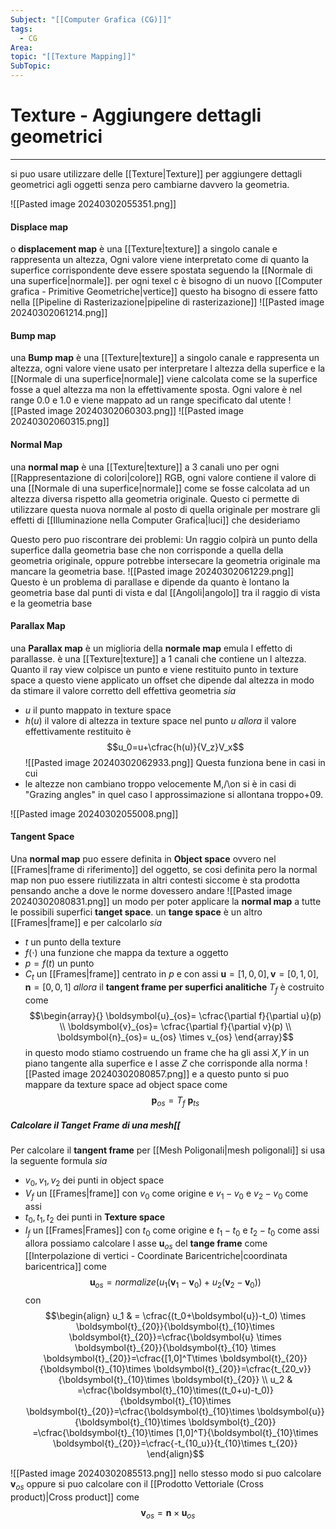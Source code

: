 ```yaml
---
Subject: "[[Computer Grafica (CG)]]"
tags:
  - CG
Area: 
topic: "[[Texture Mapping]]"
SubTopic:
---
```


# Texture - Aggiungere dettagli geometrici
---
si puo usare utilizzare delle [[Texture|Texture]] per aggiungere dettagli geometrici agli oggetti senza pero cambiarne davvero la geometria.


![[Pasted image 20240302055351.png]]

#### Displace map
o __displacement map__ è una [[Texture|texture]] a singolo canale e rappresenta un  altezza, Ogni valore viene interpretato come di quanto la superfice corrispondente deve essere spostata seguendo la [[Normale di una superfice|normale]]. per ogni texel c è bisogno di un nuovo [[Computer grafica - Primitive Geometriche|vertice]] 
questo ha bisogno di essere fatto nella [[Pipeline di Rasterizazione|pipeline di rasterizazione]]
![[Pasted image 20240302061214.png]]
#### Bump map
una __Bump map__ è una [[Texture|texture]] a singolo canale e rappresenta un altezza, ogni valore viene usato per interpretare l altezza della superfice e la [[Normale di una superfice|normale]] viene calcolata come se la superfice fosse a quel altezza ma non la effettivamente sposta.
Ogni valore è nel range 0.0 e 1.0 e viene mappato ad un range specificato dal utente
![[Pasted image 20240302060303.png]]
![[Pasted image 20240302060315.png]]

#### Normal Map
una __normal map__ è una [[Texture|texture]] a 3 canali uno per ogni [[Rappresentazione di colori|colore]] RGB, ogni valore contiene il valore di una [[Normale di una superfice|normale]] come se fosse calcolata ad un altezza diversa rispetto alla geometria originale. 
Questo ci permette di utilizzare questa nuova normale al posto di quella originale per mostrare gli effetti di [[Illuminazione nella Computer Grafica|luci]] che desideriamo

Questo pero puo riscontrare dei problemi: Un raggio colpirà un punto della superfice dalla geometria base che non corrisponde a quella della geometria originale, oppure potrebbe intersecare la geometria originale ma mancare la geometria base. 
![[Pasted image 20240302061229.png]]
Questo è un problema di parallase e dipende da quanto è lontano la geometria base dal punti di vista e dal [[Angoli|angolo]] tra il raggio di vista e la geometria base  

#### Parallax Map
una __Parallax map__ è un miglioria della __normale map__ emula l effetto di parallasse. è una [[Texture|texture]] a 1 canali che contiene un  l altezza. Quanto il ray view colpisce un punto e viene restituito punto in texture space a questo viene applicato un offset che dipende dal altezza in modo da stimare il valore corretto dell effettiva geometria
_sia_
- $u$ il punto mappato in texture space
- $h(u)$ il valore di altezza in texture space nel punto $u$
_allora_ il valore effettivamente restituito è $$u_0=u+\cfrac{h(u)}{V_z}V_x$$
![[Pasted image 20240302062933.png]]
Questa funziona bene in casi in cui
- le altezze non cambiano troppo velocemente  M,/\on si è in casi di "Grazing angles" in quel caso l approssimazione si allontana troppo+09.

![[Pasted image 20240302055008.png]]


#### Tangent Space
Una __normal map__ puo essere definita in __Object space__ ovvero nel [[Frames|frame di riferimento]] del oggetto, se cosi definita pero la normal map non puo essere riutilizzata in altri contesti siccome è sta prodotta pensando anche a dove le norme dovessero andare
![[Pasted image 20240302080831.png]]
un modo per poter applicare la __normal map__ a tutte le possibili superfici __tanget space__.
un __tange space__ è un altro [[Frames|frame]] e per calcolarlo 
_sia_
- $t$ un punto della texture
- $f(\cdot)$ una funzione che mappa da texture a oggetto
- $p = f(t)$ un punto 
- $C_t$ un [[Frames|frame]] centrato in $p$ e con assi $\boldsymbol{u}=[1,0,0],\boldsymbol{v}=[0,1,0],\boldsymbol{n}=[0,0,1]$
_allora_ il __tangent frame per superfici analitiche__ $T_f$ è costruito come
$$\begin{array}{}
	\boldsymbol{u}_{os}= \cfrac{\partial f}{\partial u}(p) \\
\boldsymbol{v}_{os}= \cfrac{\partial f}{\partial v}(p) \\
\boldsymbol{n}_{os}= u_{os} \times v_{os}
\end{array}$$
in questo modo stiamo costruendo un frame che ha gli assi $X$,$Y$ in un piano tangente alla superfice e l asse $Z$ che corrisponde alla norma
![[Pasted image 20240302080857.png]]
e a questo punto si puo mappare da texture space ad object space come $$\boldsymbol{p}_{os}=T_f \ \boldsymbol{p}_{ts}$$


##### Calcolare il Tanget Frame di una mesh[[
Per calcolare il __tangent frame__ per [[Mesh Poligonali|mesh poligonali]] si usa la seguente formula
_sia_
- $v_0,v_1,v_2$ dei punti in object space
- $V_f$ un [[Frames|frame]] con $v_0$ come origine e $v_1-v_0$ e $v_2-v_0$ come assi
- $t_0,t_1,t_2$ dei punti in __Texture space__
- $I_f$ un [[Frames|Frames]] con $t_0$ come origine e $t_1-t_0$ e $t_2-t_0$ come assi
allora possiamo calcolare  l asse $\boldsymbol{u}_{os}$ del __tange frame__ come [[Interpolazione di vertici - Coordinate Baricentriche|coordinata baricentrica]] come $$
\boldsymbol{u}_{os}   = normalize(u_1(\boldsymbol{v}_1-\boldsymbol{v}_0)+u_2(\boldsymbol{v}_2-\boldsymbol{v}_0)) $$
con 
$$\begin{align}
u_1  & = \cfrac{(t_0+\boldsymbol{u})-t_0) \times \boldsymbol{t}_{20}}{\boldsymbol{t}_{10}\times \boldsymbol{t}_{20}}=\cfrac{\boldsymbol{u} \times \boldsymbol{t}_{20}}{\boldsymbol{t}_{10} \times \boldsymbol{t}_{20}}=\cfrac{[1,0]^T\times \boldsymbol{t}_{20}}{\boldsymbol{t}_{10}\times \boldsymbol{t}_{20}}=\cfrac{t_{20_v}}{\boldsymbol{t}_{10}\times \boldsymbol{t}_{20}} \\
u_2  & =\cfrac{\boldsymbol{t}_{10}\times((t_0+u)-t_0)}{\boldsymbol{t}_{10}\times \boldsymbol{t}_{20}}=\cfrac{\boldsymbol{t}_{10}\times \boldsymbol{u}}{\boldsymbol{t}_{10}\times \boldsymbol{t}_{20}} =\cfrac{\boldsymbol{t}_{10}\times [1,0]^T}{\boldsymbol{t}_{10}\times \boldsymbol{t}_{20}}=\cfrac{-t_{10_u}}{t_{10}\times t_{20}}
\end{align}$$

![[Pasted image 20240302085513.png]]
nello stesso modo si puo calcolare $\boldsymbol{v}_{os}$ oppure si puo calcolare con il [[Prodotto Vettoriale (Cross product)|Cross product]] come $$\boldsymbol{v}_{os}=\boldsymbol{n} \times \boldsymbol{u}_{os}$$